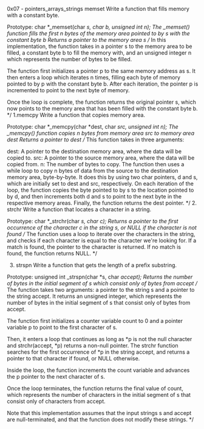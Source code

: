 0x07 - pointers_arrays_strings
memset
Write a function that fills memory with a constant byte.

Prototype: char *_memset(char *s, char b, unsigned int n);
The _memset() function fills the first n bytes of the memory area pointed to by s with the constant byte b
Returns a pointer to the memory area s
/*
In this implementation, the function takes in a pointer s to the memory area to be filled, a constant byte b to fill the memory with, and an unsigned integer n which represents the number of bytes to be filled.

The function first initializes a pointer p to the same memory address as s. It then enters a loop which iterates n times, filling each byte of memory pointed to by p with the constant byte b. After each iteration, the pointer p is incremented to point to the next byte of memory.

Once the loop is complete, the function returns the original pointer s, which now points to the memory area that has been filled with the constant byte b.
*/
1.memcpy
Write a function that copies memory area.

Prototype: char *_memcpy(char *dest, char *src, unsigned int n);
The _memcpy() function copies n bytes from memory area src to memory area dest
Returns a pointer to dest
/*
This function takes in three arguments:

dest: A pointer to the destination memory area, where the data will be copied to.
src: A pointer to the source memory area, where the data will be copied from.
n: The number of bytes to copy.
The function then uses a while loop to copy n bytes of data from the source to the destination memory area, byte-by-byte. It does this by using two char pointers, d and s, which are initially set to dest and src, respectively. On each iteration of the loop, the function copies the byte pointed to by s to the location pointed to by d, and then increments both d and s to point to the next byte in the respective memory areas. Finally, the function returns the dest pointer.
*/
2. strchr
Write a function that locates a character in a string.

Prototype: char *_strchr(char *s, char c);
Returns a pointer to the first occurrence of the character c in the string s, or NULL if the character is not found
/*
The function uses a loop to iterate over the characters in the string, and checks if each character is equal to the character we're looking for. If a match is found, the pointer to the character is returned. If no match is found, the function returns NULL.
*/

3. strspn
Write a function that gets the length of a prefix substring.

Prototype: unsigned int _strspn(char *s, char *accept);
Returns the number of bytes in the initial segment of s which consist only of bytes from accept
/*
The function takes two arguments: a pointer to the string s and a pointer to the string accept. It returns an unsigned integer, which represents the number of bytes in the initial segment of s that consist only of bytes from accept.

The function first initializes a counter variable count to 0 and a pointer variable p to point to the first character of s.

Then, it enters a loop that continues as long as *p is not the null character and strchr(accept, *p) returns a non-null pointer. The strchr function searches for the first occurrence of *p in the string accept, and returns a pointer to that character if found, or NULL otherwise.

Inside the loop, the function increments the count variable and advances the p pointer to the next character of s.

Once the loop terminates, the function returns the final value of count, which represents the number of characters in the initial segment of s that consist only of characters from accept.

Note that this implementation assumes that the input strings s and accept are null-terminated, and that the function does not modify these strings.
*/


